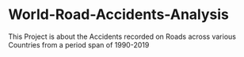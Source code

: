 # World-Road-Accidents-Analysis
This Project is about the Accidents recorded on Roads across various Countries from a period span of 1990-2019
